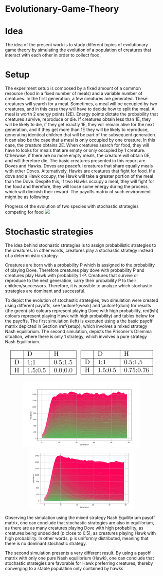 # Evolutionary-Game-Theory

# Idea
The idea of the present work is to study different topics of evolutionary game theory by simulating the evolution of a
population of creatures that interact with each other in order to collect food. 

# Setup
The experiment setup is composed by a fixed amount of a common resource (food in a fixed number of meals)
and a variable number of creatures. In the first generation, a few creatures are generated. These creatures will search for a meal.
Sometimes, a meal will be occupied by two creatures, and in this case they will have to decide how to split the meal. A meal is worth
2 energy points (2E). Energy points dictate the probability that creatures survive, reproduce or die. If creatures obtain less than 1E,
they will be likely to die, if they get exactly 1E, they will remain alive for the next generation, and if they get more than 1E they will
be likely to reproduce, generating identical children that will be part of the subsequent generation. It can also be the case that a meal
is only occupied by one creature. In this case, the creature obtains 2E. When creatures search for food, they will have to looks for meals
that are empty or only occupied by 1 creature. Otherwise, if there are no more empty meals, the creature will obtain 0E, and will therefore
die. The basic creatures presented in this report are Doves and Hawks. Doves are peaceful creatures that share equally meals with other
Doves. Alternatively, Hawks are creatures that fight for food. If a dove and a Hawk occupy, the Hawk will take a greater portion of the
meal than the Dove. Despite this, if two Hawks occupy a meal, they will fight for the food and therefore, they will loose some energy
during the process, which will diminish their reward. The payoffs matrix of such environment might be as following:

Progress of the evolution of two species with stochastic strategies competing for food
![](evolution_animation.gif)

# Stochastic strategies
The idea behind stochastic strategies is to assign probabilistic strategies to the creatures. In other words, creatures play
a stochastic strategy instead of a deterministic strategy.

Creatures are born with a probability P which is assigned to the probability of  playing Dove.
Therefore creatures play dove with probability P and creatures  play Hawk with probability 1-P.
Creatures that survive or reproduce to the next generation, carry their probability P to their children/successors.
Therefore, it is possible to analyze which stochastic strategies are dominant and successful. 

To depict the evolution of stochastic strategies, two simulation were created using different payoffs, see \autoref{weak} and 
\autoref{dom} for results (the green(ish) colours represent playing Dove with high probability, red(ish) colours represent playing
Hawk with high probability)  and tables below for the payoffs. The first simulation (left) is executed using a the basic payoff 
matrix depicted in Section \ref{setup}, which involves a mixed strategy Nash equilibrium. The second simulation, depicts the Prisoner's
Dilemma situation, where there is only 1 strategy, which involves a pure strategy Nash Equilibrium.


<p align="center">
  <img src="payoff_matrix_mixed_equilibrium.PNG" width="227" alt="accessibility text">
   <img src="payoff_matrix_pure_equilibrium.PNG" width="250" title="hover text">

</p>
<p align="center">
  <img src="equilibrium1.PNG" width="385" alt="accessibility text">
   <img src="equilibrium2.PNG" width="350" title="hover text">

</p>

Observing the simulation using the mixed strategy Nash Equilibrium payoff matrix, one can conclude that stochastic strategies are also in equilibrium, as there are as many creatures playing Dove with high probability, as creatures being undecided ($p$ close to $0.5$), as creatures playing Hawk with high probability. In other words, p is uniformly distributed, meaning that there is no dominant stochastic strategy.

The second simulation presents a very different result. By using a payoff matrix with only one pure Nash equilibrium (Hawk), one can conclude that stochastic strategies are favorable for Hawk preferring creatures, thereby converging to a stable population only contained by hawks.


